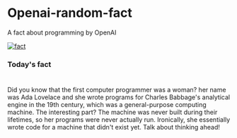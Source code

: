 
# Openai-random-fact
 A fact about programming by OpenAI

[![fact](https://github.com/MarioVidoni/openai-daily-fact/actions/workflows/main.yml/badge.svg)](https://github.com/MarioVidoni/openai-daily-fact/actions/workflows/main.yml)

### Today's fact
# 
Did you know that the first computer programmer was a woman? her name was Ada Lovelace and she wrote programs for Charles Babbage's analytical engine in the 19th century, which was a general-purpose computing machine. The interesting part? The machine was never built during their lifetimes, so her programs were never actually run. Ironically, she essentially wrote code for a machine that didn't exist yet. Talk about thinking ahead!